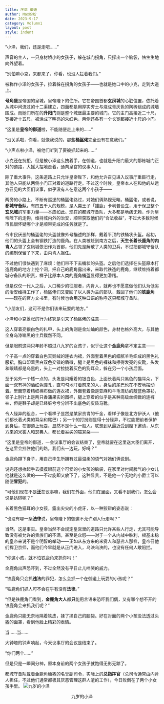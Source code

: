 ```yaml
---
title: 序章 御道
author: Max盼盼
date: 2023-9-17
category: Volumn1
layout: post
style: indent
---
```


“小泽，我们，还是走吧……”

声音的主人，一只身材娇小的女孩子，躲在城门拐角，只探出一个脑袋，怯生生地向外望着。

“别怕嘛小克，来都来了，你看，也没人拦着我们。”

被称作小泽的女孩子，拉着躲在拐角的女孩子——也就是她口中的小克，走到大道上。

**号角堡**是帝国的皇城，皇帝陛下的住所。它在帝国首都**玄凤城**的心脏位置，依托着从城中间流过的十二渠建立，四面都是用厚实夯土与烧成青灰色的陶砖组成的城墙围成。而她们所在的**升阳门**则是整个城堡最主要的城门。它的主门高接近二十尺，宽接近十五尺，被涂成了明亮的朱红色，两侧还各有一个长宽都接近十尺的小门。

“这里是**皇帝的御道**啦，不能随便走上来的……”

“没关系啦，你看，就像我说的，那些**桶盔佬**完全没有在意我们。”

“小声点啦小泽，被他们听到了要被抓起来的……”

小克还在抗拒，但是被小泽这么拽着手，在御道，也就是升阳门最大的那栋城门正对的道路，大摇大摆地走着，通向皇宫的议事大厅。

除了重大事件，这条道路上只允许皇帝陛下，和他允许召见进入议事厅重臣行走，其他人只能从两侧小门正对着的道路行走。不过这个时候，皇帝本人在和他的从远方召见的大臣们议事，似乎没有人在意这两个小孩子——

两旁的小路上，不断有巡逻的桶盔佬路过，对她们俩熟视无睹。桶盔佬，或者说，**都城守备队**，有四五千人的规模，是人类王子「雄鹿」卡利普设立，用于保卫整个**玄凤城**的军事力量——本应如此。现在的都城守备队，大多都是地痞无赖，作为皇帝陛下的走狗，维持城内外的治安，顺带获取他们的“合法收益”，不过大多数时候市民很怀疑哪个才是顺带完成的任务就是了。

令市民厌恶的桶盔佬的头盔就像外号描述的那样，戴着平顶的铁桶状头盔。起初，他们的头盔上会有钢铁打造的鹿角。在人类被赶到南方之后，**天生长着长鹿角的内肯人**占领了玄凤城依旧作为首都，他们先是解散了人类的卫兵，不过把都城守备队的编制保留了下来，由内肯人担任。

不过他们很快遇到了麻烦：他们带不下去桶状的头盔。之后他们选择在头盔原本打造鹿角的地方上挖个洞，把自己的鹿角露出来，来取代铁造的鹿角，继续维持着都城守备队的职责，样子比原本人类的鹿角桶盔显得更加滑稽。

但是仅仅一代人之后，人口稀少的征服者，内肯人，就再也不愿意做他们认为低劣的治安维持工作了，桶盔佬们又变回了以人类为主的部队，戴回了他们的**铁鹿角**——现在的官方文书里，有时候也会用这种口语的称呼这只都城守备队。

“小朋友们，这可不是你们该来玩耍的地方。”

小泽和小克嚣张的行为终究是引来了桶盔佬的注意——

这人穿着亮银白色的扎甲，头上的角则是金灿灿的颜色，身材也格外高大，与其他全身乌漆嘛黑的士兵截然不同。

但是眼前这两只年龄不超过八九岁的女孩子，似乎让这个**金鹿角**拿不定主意——

个子高一点的穿着白色天鹅绒的连衣内裙，外面套着黑色的细腻羊毛织成的黑色礼服裙，胸口印着黑白双色交错的盾徽，腿上是黑色的裤袜和擦得发亮的皮靴，头发和眼睛都是乌黑的，头上一对拉拢着灰色的狗耳朵，躲在另一个小孩后面。

至于另外一个矮一点的，头发是闪耀着的银白色，上面长着两只黑色的猫耳朵，下面一双有神的酒红色瞳孔，直勾勾地盯着前来的人，身后的尾巴也在不安地摆动着。里面穿着精细棉布做的连衣裙，外面套着像是亚麻和羊毛混纺的靛蓝色罩衫，领子上别针上是两只香蒲果实的图样，腿上穿着的似乎是某种高级丝绸做的连裤袜，但是鞋子却是已经脏兮兮分辨不出底色的皮质马靴。

令人怪异的组合，一个看样子显然是某家贵胄的千金，看样子像是北方伊沃人（他们都长着犬类的耳朵和尾巴）；另一个的打扮则显得十分怪异，不过能把前者保护到身后，在御道上玩耍，显然不是什么一般人。联想到从最近受到陛下邀请，从东方来的米雾人和瑟弗人，都长着尖尖的猫耳朵——

“这里是皇帝的御道，一会议事厅的会议结束了，皇帝就要在这里送大臣们离开，在这里会挡住他们的路，我们去一边玩，好吗？”

金鹿角蹲下身子，用自己毕生所拥有过最温柔的语气对她们俩说到。

说完还想抬起手去摸摸眼前这个可爱的小女孩的脑袋，在家里对付闹脾气的小女儿他就是这么做的——不过旋即又放下了，这种显贵，不是他一个无地的小爵士可以随便**冒犯**的。

“可他们现在不是**还**在议事嘛，我们在外面，他们在里面，又看不到我们，怎么会说是妨碍呢？”

长着黑色猫耳的小女孩，露出尖尖的小虎牙，以一种狡辩的姿态说：

“也没有哪一条**法律**说，皇帝陛下的御道不允许别人行走啊？”

当然，这是事实。皇帝当然不会规定皇宫里的道路只允许某些人行走，尤其可能导致没有被允许的贵族们的不满，甚至是众怒——对于一个从内战中胜利，根基未稳的皇帝来说不是个明智的举动——正如从东方来的米雾人和瑟弗人那样，皇帝召他们捍卫京师，而他们今早就是从正门进入，乌泱乌泱的，也没有任何人敢阻拦。

“你这小孩，就不怕铁鹿角来抓你吗！”

金鹿角出声恐吓到，不过全然没有平日止儿啼哭的威力。

“铁鹿角只会抓**违法**的罪犯，怎么会抓一个在御道上玩耍的小孩呢？”

“铁鹿角们抓人可不会在乎有没有**法律**。”

“但是铁鹿角们看到，**金鹿角大人**都**只**能用言语来恐吓我们俩，又有哪个想不开的铁鹿角会来抓我们呢？”

金鹿角只能无奈地隔着铁皮，揉了揉自己的脑袋。好在对面的两个小孩没法透过头盔的面罩，看到他脸上精彩的表情。

当……当……

大钟塔的钟声响起，今天议事厅的会议是结束了。

“你们两个……”

但是只是一瞬间分神，原本身前的两个女孩子就跑得无影无踪了。

都城守备队戴着金鹿角桶盔的名誉副司令，实际上的**总指挥官**（总司令通常由内肯人担任，不过他们通常都极其厌恶管理这群人渣的工作），今日败倒在了两个小女孩手里。
![九岁的小泽]({{site.baseurl}}/assets/images/九岁的小泽.jpg)
<p style="text-align: center;">九岁的小泽</p>
